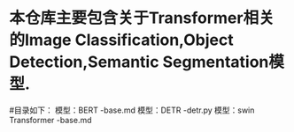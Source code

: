 # 本仓库主要包含关于Transformer相关的Image Classification,Object Detection,Semantic Segmentation模型.

#目录如下：
模型：BERT
      -base.md
模型：DETR
      -detr.py
模型：swin Transformer
      -base.md
